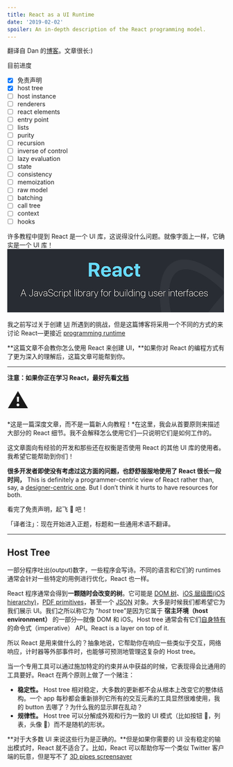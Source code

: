 ```yaml
---
title: React as a UI Runtime
date: '2019-02-02'
spoiler: An in-depth description of the React programming model.
---
```


翻译自 Dan 的[博客](https://overreacted.io/react-as-a-ui-runtime/)。文章很长:)

目前进度

- [x] 免责声明
- [x] host tree
- [ ] host instance
- [ ] renderers
- [ ] react elements
- [ ] entry point
- [ ] lists
- [ ] purity
- [ ] recursion
- [ ] inverse of control
- [ ] lazy evaluation
- [ ] state
- [ ] consistency
- [ ] memoization
- [ ] raw model
- [ ] batching
- [ ] call tree
- [ ] context
- [ ] hooks

许多教程中提到 React 是一个 UI 库，这说得没什么问题。就像字面上一样，它确实是一个 UI 库！
![React homepage screenshot: "A JavaScript library for building user interfaces"](./react.png)

我之前写过关于创建 [UI](/the-elements-of-ui-engineering/) 所遇到的挑战，但是这篇博客将采用一个不同的方式的来讨论 React—更接近 [programming runtime](https://en.wikipedia.org/wiki/Runtime_system)

**这篇文章不会教你怎么使用 React 来创建 UI，**如果你对 React 的编程方式有了更为深入的理解后，这篇文章可能帮到你。

---

**注意：如果你正在学习 React，最好先看[文档](https://reactjs.org/docs/getting-started.html#learn-react)**

<font size="60">⚠️</font>

*这是一篇深度文章，而不是一篇新人向教程！*在这里，我会从首要原则来描述大部分的 React 细节。我不会解释怎么使用它们—只说明它们是如何工作的。

这文章面向有经验的开发和那些还在权衡是否使用 React 的其他 UI 库的使用者。我希望它能帮助到你们！

**很多开发者即使没有考虑过这方面的问题，也舒舒服服地使用了 React 很长一段时间，** This is definitely a programmer-centric view of React rather than, say, a [designer-centric one](http://mrmrs.cc/writing/2016/04/21/developing-ui/). But I don’t think it hurts to have resources for both.

看完了免责声明，起飞 🛫️ 吧！

「译者注」：现在开始进入正题，标题和一些通用术语不翻译。

---

## Host Tree

一部分程序吐出(output)数字，一些程序会写诗。不同的语言和它们的 runtimes 通常会针对一些特定的用例进行优化，React 也一样。

React 程序通常会得到**一颗随时会改变的树**。它可能是 [DOM 树](https://www.npmjs.com/package/react-dom)、[iOS 层级图(iOS hierarchy)](https://developer.apple.com/library/archive/documentation/General/Conceptual/Devpedia-CocoaApp/View%20Hierarchy.html)，[PDF primitives](https://react-pdf.org/)，甚至一个 [JSON](https://reactjs.org/docs/test-renderer.html) 对象。大多是时候我们都希望它为我们展示 UI。我们之所以称它为 ”_host_ tree”是因为它属于 **宿主环境（host environment）** 的一部分—就像 DOM 和 iOS。Host tree 通常会有它们[自身](https://developer.mozilla.org/en-US/docs/Web/API/Node/appendChild)[特有](https://developer.apple.com/documentation/uikit/uiview/1622616-addsubview)的命令式（imperative） API。React is a layer on top of it.

所以 React 是用来做什么的？抽象地说，它帮助你在响应一些类似于交互，网络响应，计时器等外部事件时，也能够可预测地管理这复杂的 Host tree。

当一个专用工具可以通过施加特定的约束并从中获益的时候，它表现得会比通用的工具要好。React 在两个原则上做了一个赌注：

- **稳定性。** Host tree 相对稳定，大多数的更新都不会从根本上改变它的整体结构。一个 app 每秒都会重新排列它所有的交互元素的工具显然很难使用，我的 button 去哪了？为什么我的显示屏在乱动？
- **规律性。** Host tree 可以分解成外观和行为一致的 UI 模式（比如按钮 🔘，列表，头像 👤）而不是随机的形状。

**对于大多数 UI 来说这些行为是正确的。**但是如果你需要的 UI 没有稳定的输出模式时，React 就不适合了。比如，React 可以帮助你写一个类似 Twitter 客户端的玩意，但是写不了 [3D pipes screensaver](https://www.youtube.com/watch?v=Uzx9ArZ7MUU)
